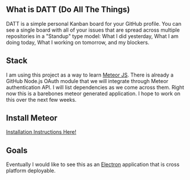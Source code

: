 ## What is DATT (Do All The Things)
DATT is a simple personal Kanban board for your GitHub profile.  You can see a single board with all of your issues that are spread across multiple repositories in a "Standup" type model: What I did yesterday, What I am doing today, What I working on tomorrow, and my blockers.

## Stack
I am using this project as a way to learn [Meteor JS](https://www.meteor.com/).  There is already a GitHub Node.js OAuth module that we will integrate through Meteor authentication API.  I will list dependencies as we come across them.  Right now this is a barebones meteor generated application.  I hope to work on this over the next few weeks.

## Install Meteor
[Installation Instructions Here!](https://www.meteor.com/install)

## Goals
Eventually I would like to see this as an [Electron](http://electron.atom.io/) application that is cross platform deployable.
